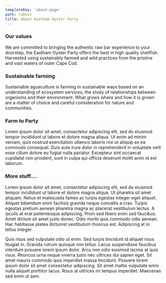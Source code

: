 ```yaml
---
templateKey: 'about-page'
path: /about
title: About Eastham Oyster Party
---
```


### Our values

We are committed to bringing the authentic raw bar experience to your doorstep, the Eastham Oyster Party offers the best in high quality shellfish. Harvested using sustainably farmed and wild practices from the pristine and vast waters of outer Cape Cod.

### Sustainable farming

Sustainable aguaculture is farming in sustainable ways based on an understanding of ecosystem services, the study of relationships between organisms and their environment. What grows where and how it is grown are a matter of choice and careful consideration for nature and communities.

### Farm to Party

Lorem ipsum dolor sit amet, consectetur adipiscing elit, sed do eiusmod tempor incididunt ut labore et dolore magna aliqua. Ut enim ad minim veniam, quis nostrud exercitation ullamco laboris nisi ut aliquip ex ea commodo consequat. Duis aute irure dolor in reprehenderit in voluptate velit esse cillum dolore eu fugiat nulla pariatur. Excepteur sint occaecat cupidatat non proident, sunt in culpa qui officia deserunt mollit anim id est laborum.

### More stuff....

Lorem ipsum dolor sit amet, consectetur adipiscing elit, sed do eiusmod tempor incididunt ut labore et dolore magna aliqua. Ut pharetra sit amet aliquam. Netus et malesuada fames ac turpis egestas integer eget aliquet. Aliquet bibendum enim facilisis gravida neque convallis a cras. Turpis egestas pretium aenean pharetra magna ac placerat vestibulum lectus. A iaculis at erat pellentesque adipiscing. Proin sed libero enim sed faucibus. Amet dictum sit amet justo donec. Odio morbi quis commodo odio aenean. Hac habitasse platea dictumst vestibulum rhoncus est. Adipiscing at in tellus integer.

Quis risus sed vulputate odio ut enim. Sed turpis tincidunt id aliquet risus feugiat in. Gravida rutrum quisque non tellus. Lacus suspendisse faucibus interdum posuere lorem ipsum dolor. Arcu non odio euismod lacinia at quis risus. Rhoncus urna neque viverra justo nec ultrices dui sapien eget. Sit amet mauris commodo quis imperdiet massa tincidunt. Posuere lorem ipsum dolor sit amet consectetur adipiscing. Sit amet mattis vulputate enim nulla aliquet porttitor lacus. Risus at ultrices mi tempus imperdiet. Maecenas sed enim ut sem.
